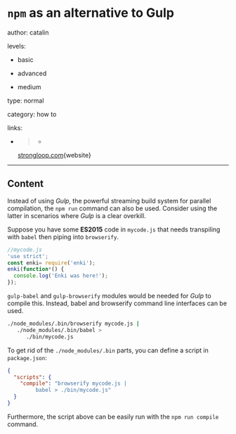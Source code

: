 # `npm`  as an alternative to Gulp
author: catalin

levels:

  - basic

  - advanced

  - medium

type: normal

category: how to

links:

  - >-
    [strongloop.com](https://strongloop.com/strongblog/3-neat-tricks-with-npm-run/){website}

---
## Content

Instead of using *Gulp*, the powerful streaming build system for parallel compilation, the `npm run` command can also be used. Consider using the latter in scenarios where *Gulp* is a clear overkill.

Suppose you have some **ES2015** code in `mycode.js`  that needs transpiling with `babel` then piping into `browserify`.

```javascript
//mycode.js
'use strict';
const enki= require('enki');
enki(function*() {
  console.log('Enki was here!');
});
``` 

`gulp-babel` and `gulp-browserify` modules would be needed for *Gulp* to compile this. Instead, babel and browserify command line interfaces can be used.
```bash
./node_modules/.bin/browserify mycode.js |
   ./node_modules/.bin/babel > 
      ./bin/mycode.js
```

To get rid of the `./node_modules/.bin` parts, you can define a script in `package.json`:
```json
{
  "scripts": {
    "compile": "browserify mycode.js |
         babel > ./bin/mycode.js"
  }
}
```

Furthermore, the script above can be easily run with the `npm run compile` command.